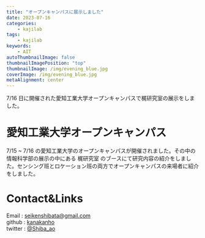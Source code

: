 ```yaml
---
title: "オープンキャンパスに展示しました"
date: 2023-07-16
categories:
    - kajilab
tags:
    - kajilab
keywords:
    - AIT
autoThumbnailImage: false
thumbnailImagePosition: "top"
thumbnailImage: /img/evening_blue.jpg
coverImage: /img/evening_blue.jpg
metaAlignment: center
---
```


7/16 日に開催された愛知工業大学オープンキャンパスで梶研究室の展示をしました。

<!--more-->

<!-- {{< toc >}} -->

# 愛知工業大学オープンキャンパス

7/15 ~ 7/16 の愛知工業大学のオープンキャンパスが開催されました。その中の情報科学部の展示の中にある 梶研究室 のブースにて研究内容の紹介をしました。センシング班とロケーション班の両方でオープンキャンパスの来場者に紹介をしました。

# Contact&Links

Email : [seikenshibata@gmail.com](seikenshibata@gmail.com)  
github : [kanakanho](https://github.com/kanakanho)  
twitter : [@Shiba_ao](https://twitter.com/Shiba_ao_)
